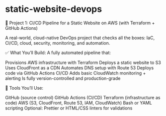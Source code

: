 # static-website-devops
🚀 Project 1: CI/CD Pipeline for a Static Website on AWS (with Terraform + GitHub Actions)

A real-world, cloud-native DevOps project that checks all the boxes: IaC, CI/CD, cloud, security, monitoring, and automation.

✅ What You’ll Build:
A fully automated pipeline that:

Provisions AWS infrastructure with Terraform
Deploys a static website to S3
Uses CloudFront as a CDN
Automates DNS setup with Route 53
Deploys code via GitHub Actions CI/CD
Adds basic CloudWatch monitoring + alerting
Is fully version-controlled and production-grade

🔧 Tools You’ll Use:

GitHub (source control)
GitHub Actions (CI/CD)
Terraform (infrastructure as code)
AWS (S3, CloudFront, Route 53, IAM, CloudWatch)
Bash or YAML scripting
Optional: Prettier or HTML/CSS linters for validations
